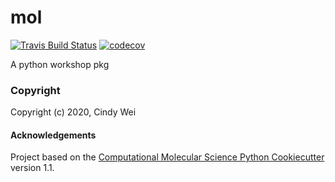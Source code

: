 mol
==============================
[//]: # (Badges)
[![Travis Build Status](https://travis-ci.com/REPLACE_WITH_OWNER_ACCOUNT/mol.svg?branch=master)](https://travis-ci.com/REPLACE_WITH_OWNER_ACCOUNT/mol)
[![codecov](https://codecov.io/gh/REPLACE_WITH_OWNER_ACCOUNT/mol/branch/master/graph/badge.svg)](https://codecov.io/gh/REPLACE_WITH_OWNER_ACCOUNT/mol/branch/master)

A python workshop pkg

### Copyright

Copyright (c) 2020, Cindy Wei


#### Acknowledgements
 
Project based on the 
[Computational Molecular Science Python Cookiecutter](https://github.com/molssi/cookiecutter-cms) version 1.1.
